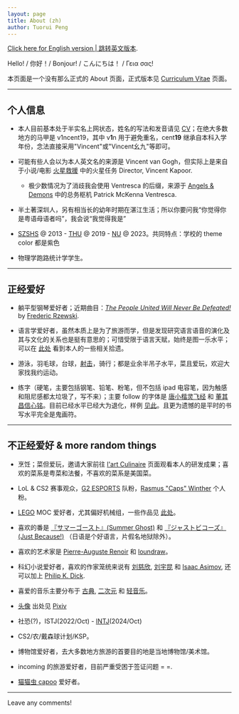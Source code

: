 ```yaml
---
layout: page
title: About (zh)
author: Tuorui Peng
---
```



<a href="{{ site.baseurl }}/About_en">Click here for English version | 跳转英文版本</a>.


Hello! / 你好！/ Bonjour! / <span lang="ja">こんにちは！</span> / Γεια σας! 


本页面是一个没有那么正式的 About 页面，正式版本见 <a href="{{ site.baseurl }}/CV">Curriculum Vitae</a> 页面。

---------------------

## 个人信息

- 本人目前基本处于半实名上网状态，姓名的写法和发音请见 <a href="{{ site.baseurl }}/CV">CV</a>；在绝大多数地方的马甲是 v1ncent19，其中 v**1**n 用于避免重名，cent**19** 继承自本科入学年份，念法直接采用"Vincent"或"Vincent幺九"等即可。

- 可能有些人会以为本人英文名的来源是 Vincent van Gogh，但实际上是来自于小说/电影 [火星救援](https://en.wikipedia.org/wiki/The_Martian_(film)) 中的火星任务 Director, Vincent Kapoor.
  - 极少数情况为了消歧我会使用 Ventresca 的后缀，来源于 [Angels & Demons](https://en.wikipedia.org/wiki/Angels_%26_Demons_(film)) 中的总务枢机 Patrick McKenna Ventresca.

 - 半土著深圳人，另有相当长的幼年时期在湛江生活；所以你要问我“你觉得你是粤语母语者吗”，我会说“我觉得我是” <!--[^1]。 -->

- [SZSHS](https://www.cn-school.com/swkz/index/index.html) @ 2013 - [THU](https://www.tsinghua.edu.cn/en/) @ 2019 - [NU](https://www.northwestern.edu/) @ 2023。<span class = "heimu">共同特点：学校的 theme color 都是紫色</span>

- 物理学跑路统计学学生。

-------------------

## 正经爱好

- 躺平型钢琴爱好者；近期曲目：[*The People United Will Never Be Defeated!*](https://en.wikipedia.org/wiki/The_People_United_Will_Never_Be_Defeated!) by [Frederic Rzewski](https://en.wikipedia.org/wiki/Frederic_Rzewski).

- 语言学爱好者，虽然本质上是为了旅游而学，但是发现研究语言语音的演化及其与文化的关系也是挺有意思的；可惜受限于语言天赋，始终是图一乐水平；可以在 <a href="{{ site.baseurl }}/texts/nihongo">此处</a> 看到本人的一些相关拾遗。

- 游泳，羽毛球，台球，<a href = "{{ site.baseurl }}/OtherActivity">射击</a>，骑行；都是业余半吊子水平，菜且爱玩，欢迎大家找我约运动。

- 练字（硬笔，主要包括钢笔、铅笔、粉笔，但不包括 ipad 电容笔<span class = "heimu">，因为触感和阻尼感都太垃圾了，写不来</span>）；主要 follow 的字体是 [唐小楷灵飞经](http://hanmofengya.com/works/TangDai/tangren/lingfeijing.html) 和 [董其昌信心铭](https://book.douban.com/subject/26900047/)。目前已经水平已经大为退化，样例 <a href="{{ site.baseurl }}/assets/photos/cal.png">见此</a>。<span class = "heimu">且更为遗憾的是平时的书写水平完全是鬼画符。</span>

-------------------

## 不正经爱好 & more random things

- 烹饪；菜但爱玩，邀请大家前往 <a href="{{ site.baseurl }}/Cuisine">l'art Culinaire</a> 页面观看本人的研发成果；喜欢的菜系是粤菜和法餐，不喜欢的菜系是美国菜。

- LoL & CS2 赛事观众，[G2 ESPORTS](https://g2esports.com/) 队粉，[Rasmus "Caps" Winther](https://twitter.com/G2Caps) 个人粉。

- [LEGO](https://www.lego.com/en-us) MOC 爱好者，尤其偏好机械组，一些作品见 <a href="{{ site.baseurl }}/OtherActivity">此处</a>。

- 喜欢的番是 <a href = "https://summerghost.jp/">『サマーゴースト』(Summer Ghost)</a> 和 <a href = "https://justbecause.jp/">『ジャストビコーズ』(Just Because!)</a> <span class = "heimu">（日语是个好语言，片假名地狱除外）</span>。

- 喜欢的艺术家是 <a href = "https://fr.wikipedia.org/wiki/Auguste_Renoir">Pierre-Auguste Renoir</a> 和 <a href = "https://www.pixiv.net/users/772547">loundraw</a>。

- 科幻小说爱好者，喜欢的作家笼统来说有 [刘慈欣](https://zh.wikipedia.org/wiki/%E5%88%98%E6%85%88%E6%AC%A3), [刘宇昆](https://zh.wikipedia.org/wiki/%E5%88%98%E5%AE%87%E6%98%86) 和 [Isaac Asimov](https://en.wikipedia.org/wiki/Isaac_Asimov), 还可以加上 [Philip K. Dick](https://en.wikipedia.org/wiki/Philip_K._Dick).

- 喜爱的音乐主要分布于 <a href = "http://163cn.tv/yazW5l0" title = "推荐：Glenn Gould">古典</a>, <a href = "http://163cn.tv/yazVo3n" title = "推荐：ユイカ">二次元</a> 和 <a href = "http://163cn.tv/yaz01aM" title = "推荐：V.K克">轻音乐</a>。

- <a href = "https://github.com/V1ncent19">头像</a> 出处见 <a href = "https://www.pixiv.net/artworks/675540" title = "人物：石動 乃絵 (Isurugi Noe)">Pixiv</a>

- 社恐(?)，ISTJ(2022/Oct) - [INTJ](https://www.16personalities.com/profiles/intj-t/m/pitr7txzh)(2024/Oct)

- CS2/农/戴森球计划/KSP。

- 博物馆爱好者，去大多数地方旅游的首要目的地是当地博物馆/美术馆。

- incoming 的旅游爱好者，目前严重受困于签证问题 = =. 

- [猫猫虫 capoo](https://www.facebook.com/capoocat) 爱好者。




<!-- 

-----------------


[^1]: 梗出处见 [你是职业选手吗](https://www.bilibili.com/video/BV13P411c7Wz/?spm_id_from=333.337.search-card.all.click&vd_source=5babc16cd109862f3c7b87f70d9ba3f9).
 -->



--------------------

Leave any comments!


<script src="https://giscus.app/client.js"
        data-repo="V1ncent19/v1ncent19.github.io"
        data-repo-id="R_kgDOH_YfXA"
        data-category="Announcements"
        data-category-id="DIC_kwDOH_YfXM4CXcBx"
        data-mapping="pathname"
        data-strict="0"
        data-reactions-enabled="1"
        data-emit-metadata="0"
        data-input-position="bottom"
        data-theme="preferred_color_scheme"
        data-lang="zh-CN"
        crossorigin="anonymous"
        async>
</script>